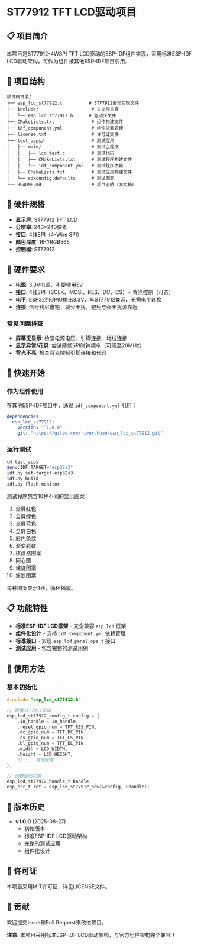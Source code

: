 # ST77912 TFT LCD驱动项目

## 📋 项目简介

本项目是ST77912-4WSPI TFT LCD驱动的ESP-IDF组件实现，采用标准ESP-IDF LCD驱动架构，可作为组件被其他ESP-IDF项目引用。

## 📁 项目结构

```
项目根目录/
├── esp_lcd_st77912.c          # ST77912驱动实现文件
├── include/                    # 头文件目录
│   └── esp_lcd_st77912.h      # 驱动头文件
├── CMakeLists.txt              # 组件构建文件
├── idf_component.yml           # 组件依赖管理
├── license.txt                 # 许可证文件
├── test_apps/                  # 测试应用
│   ├── main/                   # 测试主程序
│   │   ├── lcd_test.c          # 测试代码
│   │   ├── CMakeLists.txt      # 测试程序构建文件
│   │   └── idf_component.yml   # 测试程序依赖
│   ├── CMakeLists.txt          # 测试应用构建文件
│   └── sdkconfig.defaults      # 测试配置
└── README.md                   # 项目说明（本文档）
```

## 🔧 硬件规格

- **显示屏**: ST77912 TFT LCD
- **分辨率**: 240×240像素
- **接口**: 4线SPI（4-Wire SPI）
- **颜色深度**: 16位RGB565
- **控制器**: ST77912

## 🔗 硬件要求

- **电源**: 3.3V电源，不要使用5V
- **接口**: 4线SPI（SCLK、MOSI、RES、DC、CS）+ 背光控制（可选）
- **电平**: ESP32的GPIO输出3.3V，与ST77912兼容，无需电平转换
- **连接**: 信号线尽量短，减少干扰，避免与强干扰源靠近

### 常见问题排查

- **屏幕无显示**: 检查电源电压、引脚连接、地线连接
- **显示异常/花屏**: 尝试降低SPI时钟频率（可降至20MHz）
- **背光不亮**: 检查背光控制引脚连接和代码

## 🚀 快速开始

### 作为组件使用

在其他ESP-IDF项目中，通过 `idf_component.yml` 引用：

```yaml
dependencies:
  esp_lcd_st77912:
    version: "^1.0.0"
    git: "https://gitee.com/riverchuan/esp_lcd_st77912.git"
```

### 运行测试

```bash
cd test_apps
$env:IDF_TARGET="esp32s3"
idf.py set-target esp32s3
idf.py build
idf.py flash monitor
```

测试程序包含10种不同的显示图案：
1. 全屏红色
2. 全屏绿色  
3. 全屏蓝色
4. 全屏白色
5. 彩色条纹
6. 渐变彩虹
7. 棋盘格图案
8. 同心圆
9. 螺旋图案
10. 波浪图案

每种图案显示1秒，循环播放。

## 📋 功能特性

- **标准ESP-IDF LCD框架** - 完全兼容 `esp_lcd` 框架
- **组件化设计** - 支持 `idf_component.yml` 依赖管理
- **标准接口** - 实现 `esp_lcd_panel_ops_t` 接口
- **测试应用** - 包含完整的测试用例

## 🔧 使用方法

### 基本初始化

```c
#include "esp_lcd_st77912.h"

// 配置ST77912驱动
esp_lcd_st77912_config_t config = {
    .io_handle = io_handle,
    .reset_gpio_num = TFT_RES_PIN,
    .dc_gpio_num = TFT_DC_PIN,
    .cs_gpio_num = TFT_CS_PIN,
    .bl_gpio_num = TFT_BL_PIN,
    .width = LCD_WIDTH,
    .height = LCD_HEIGHT,
    // ... 其他配置
};

// 创建驱动实例
esp_lcd_st77912_handle_t handle;
esp_err_t ret = esp_lcd_st77912_new(&config, &handle);
```

## 🎯 版本历史

- **v1.0.0** (2025-08-27)
  - 初始版本
  - 标准ESP-IDF LCD驱动架构
  - 完整的测试应用
  - 组件化设计

## 📄 许可证

本项目采用MIT许可证，详见LICENSE文件。

## 🤝 贡献

欢迎提交Issue和Pull Request来改进项目。



**注意**: 本项目采用标准ESP-IDF LCD驱动架构，与官方组件架构完全兼容！